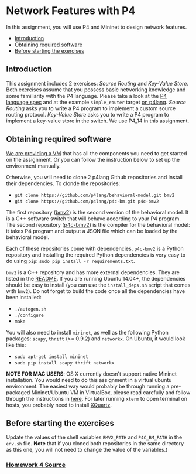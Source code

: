 # Network Features with P4

In this assignment, you will use P4 and Mininet to design network features.

* [Introduction](#introduction)
* [Obtaining required software](#obtaining-required-software)
* [Before starting the exercises](#before-starting-the-exercises)

<a name="introduction"></a>
## Introduction
This assignment includes 2 exercises: *Source Routing*
and *Key-Value Store*. Both exercises assume that you possess basic networking
knowledge and some familiarity with the P4 language. Please take a look at the
[P4 language spec](https://p4.org/p4-spec/p4-14/v1.0.4/tex/p4.pdf) and at the example `simple_router`
target [on
p4lang](https://github.com/p4lang/p4factory/tree/master/targets/simple_router/p4src).
*Source Routing* asks you to write a P4 program to implement a
custom source routing protocol. *Key-Value Store* asks you to write a P4 program to implement a key-value store in the switch. We use P4_14 in this assignment.

<a name="obtaining-required-software"></a>
## Obtaining required software
[We are providing a VM](http://www.cs.jhu.edu/~hzhu/proj4.ova) that has all the components you need to get started on the assignment. Or you can follow the instruction below to set up the environment manually.

Otherwise, you will need to clone 2 p4lang Github repositories and install their dependencies. To clonde the repositories:

- `git clone https://github.com/p4lang/behavioral-model.git bmv2`
- `git clone https://github.com/p4lang/p4c-bm.git p4c-bmv2`

The first repository ([bmv2](https://github.com/p4lang/behavioral-model)) is the
second version of the behavioral model. It is a C++ software switch that will
behave according to your P4 program. The second repository
([p4c-bmv2](https://github.com/p4lang/p4c-bm)) is the compiler for the
behavioral model: it takes P4 program and output a JSON file which can be loaded
by the behavioral model.

Each of these repositories come with dependencies. `p4c-bmv2` is a Python
repository and installing the required Python dependencies is very easy to do
using `pip`: `sudo pip install -r requirements.txt`.

`bmv2` is a C++ repository and has more external dependencies. They are listed
in the
[README](https://github.com/p4lang/behavioral-model/blob/master/README.md). If
you are running Ubuntu 14.04+, the dependencies should be easy to install (you
can use the `install_deps.sh` script that comes with `bmv2`). Do not forget to
build the code once all the dependencies have been installed:

- `./autogen.sh`
- `./configure`
- `make`

You will also need to install `mininet`, as well as the following Python
packages: `scapy`, `thrift` (>= 0.9.2) and `networkx`. On Ubuntu, it would look
like this:
- `sudo apt-get install mininet`
- `sudo pip install scapy thrift networkx`

**NOTE FOR MAC USERS**: OS X currently doesn't support native Mininet installation. You would need to do this assignment in a virtual ubuntu environment. The easiest way would probably be through running a pre-packaged Mininet/Ubuntu VM in VirtualBox, please read carefully and follow through the instructions in [here](http://mininet.org/download/). For later running `xterm` to open terminal on hosts, you probably need to install [XQuartz](https://www.xquartz.org).

<a name="before-starting-the-exercises"></a>
## Before starting the exercises
Update the values of the shell variables `BMV2_PATH` and `P4C_BM_PATH` in the `env.sh` file. **Note** that if you cloned both repositories in the same directory as this one, you will not need to change the value of the variables.)

### [Homework 4 Source](https://github.com/xinjin/course-net/tree/master/assignments/assignment4)

